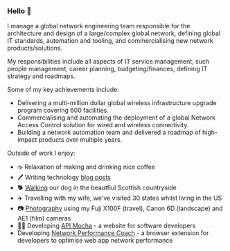 ### Hello 👋

I manage a global network engineering team responsible for the architecture and design of a large/complex global network, defining global IT standards, automation and tooling, and commercialising new network products/solutions.

My responsibilities include all aspects of IT service management, such people management, career planning, budgeting/finances, defining IT strategy and roadmaps.

Some of my key achievements include:
- Delivering a multi-million dollar global wireless infrastructure upgrade program covering 600 facilities.
- Commercialising and automating the deployment of a global Network Access Control solution for wired and wireless connectivity.
- Building a network automation team and delivered a roadmap of high-impact products over multiple years.

Outside of work I enjoy:
- ☕️ Relaxation of making and drinking nice coffee
- 🖊️ Writing technology [blog posts](https://petermoorey.github.io)
- 🐕 [Walking](https://500px.com/photo/1043822168/winter-walk-in-aberdeenshire-by-peter-moorey) our dog in the beautfiul Scottish countryside
- ✈️ Travelling with my wife, we've visited 30 states whilst living in the US
- 📷 [Photography](https://500px.com/p/PeterMoorey?view=photos) using my Fuji X100F (travel), Canon 6D (landscape) and AE1 (film) cameras
- 👨‍💻 Developing [API Mocha](https://apimocha.com) - a website for software developers
- Developing [Network Performance Coach](https://networkperformancecoach.com) - a browser extension for developers to optimise web app network performance

